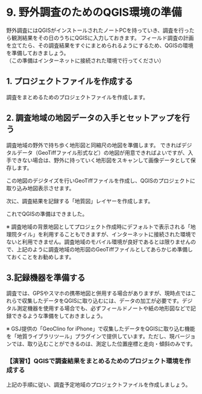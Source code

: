 # 9. 野外調査のためのQGIS環境の準備

野外調査にはQGISがインストールされたノートPCを持っていき、調査を行ったら観測結果をその日のうちにQGISに入力しておきます。 フィールド調査の計画を立てたら、その調査結果をすぐにまとめられるようにするため、QGISの環境を準備しておきましょう。  
（この準備はインターネットに接続された環境で行ってください）

## 1. プロジェクトファイルを作成する

調査をまとめるためのプロジェクトファイルを作成します。

## 2. 調査地域の地図データの入手とセットアップを行う

調査地域の野外で持ち歩く地形図と同縮尺の地図を準備します。 できればデジタルデータ（GeoTiffファイル形式など）の地図が用意できればよいですが、入手できない場合は、野外に持っていく地形図をスキャンして画像データとして保存します。

この地図のデジタイズを行いGeoTiffファイルを作成し、QGISのプロジェクトに取り込み地図表示させます。

次に、調査結果を記録する「地質図」レイヤーを作成します。

これでQGISの準備はできました。

※ 調査地域の背景地図としてプロジェクト作成時にデフォルトで表示される「地理院タイル」を利用することもできますが、インターネットに接続された環境でないと利用できません。調査地域のモバイル環境が良好であるとは限りませんので、上記のように調査地域の地形図のGeoTiffファイルとしてあらかじめ準備しておくことをお勧めします。

## 3.記録機器を準備する

調査では、GPSやスマホの携帯地図と併用する場合がありますが、現時点ではこれらで収集したデータをQGISに取り込むには、データの加工が必要です。デジタル測定機器を使用する場合でも、必ずフィールドノートや紙の地形図などで記録できるような準備をしておきましょう。

※ GSJ提供の「GeoClino for iPhone」で収集したデータをQGISに取り込む機能を「地質ライブラリツール」プラグインで提供しています。ただし、現バージョンでは、取り込むことができるのは、測定した位置座標と走向・傾斜のみです。

### 【演習1】QGISで調査結果をまとめるためのプロジェクト環境を作成する

上記の手順に従い、調査予定地域のプロジェクトファイルを作成しましょう。

